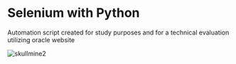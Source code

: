 # Selenium with Python
 Automation script created for study purposes and for a technical evaluation utilizing oracle website


![skullmine2](https://user-images.githubusercontent.com/61331185/175195030-0b6cce7a-0c16-4c51-8419-ad587d84c508.png)
